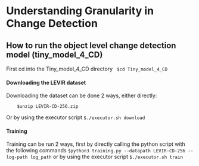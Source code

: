 # Understanding Granularity in Change Detection

## How to run the object level change detection model (tiny_model_4_CD)
First cd into the Tiny_model_4_CD directory
``` $cd Tiny_model_4_CD```
#### Downloading the LEVIR dataset
Downloading the dataset can be done 2 ways, either directly:
``` $wget https://www.dropbox.com/s/h9jl2ygznsaeg5d/LEVIR-CD-256.zip 
    $unzip LEVIR-CD-256.zip
```
Or by using the executor script
``` $./executor.sh download ```
#### Training
Training can be run 2 ways, first by directly calling the python script with the following commands
``` $python3 training.py --datapath LEVIR-CD-256 --log-path log_path ```
or by using the executor script
``` $./executor.sh train ```
